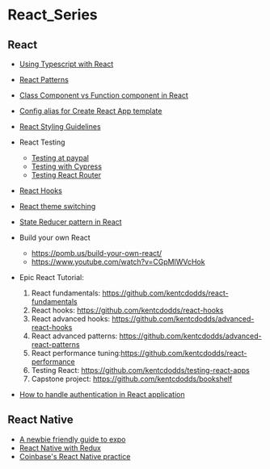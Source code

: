 # React_Series


## React

- [Using Typescript with React](https://www.educative.io/courses/using-typescript-with-react/)
- [React Patterns](https://www.educative.io/courses/react-in-patterns)
- [Class Component vs Function component in React](https://overreacted.io/how-are-function-components-different-from-classes/)
- [Config alias for Create React App template](https://dev.to/blundert/create-react-app-import-modules-using-aliases-with-webpack-and-typescript-49o0)
- [React Styling Guidelines](./Styling-React.md)
- React Testing
  - [Testing at paypal](https://www.youtube.com/watch?v=w6KCDFssHFA&list=PLV5CVI1eNcJhU1eyqkTjR0B5P7PzMVubB)
  - [Testing with Cypress](https://www.youtube.com/watch?v=xD5ArlskA1w)
  - [Testing React Router](https://testing-library.com/docs/example-react-router/)
- [React Hooks](https://www.educative.io/courses/road-to-react-with-hooks)
- [React theme switching](https://epicreact.dev/css-variables/)
- [State Reducer pattern in React](https://www.youtube.com/watch?list=PLV5CVI1eNcJgNqzNwcs4UKrlJdhfDjshf&v=AiJ8tRRH0f8&feature=emb_logo)
- Build your own React
  - https://pomb.us/build-your-own-react/
  - https://www.youtube.com/watch?v=CGpMlWVcHok
- Epic React Tutorial:
  1. React fundamentals: https://github.com/kentcdodds/react-fundamentals
  2. React hooks: https://github.com/kentcdodds/react-hooks
  3. React advanced hooks: https://github.com/kentcdodds/advanced-react-hooks
  4. React advanced patterns: https://github.com/kentcdodds/advanced-react-patterns 
  5. React performance tuning:https://github.com/kentcdodds/react-performance
  6. Testing React: https://github.com/kentcdodds/testing-react-apps
  7. Capstone project: https://github.com/kentcdodds/bookshelf
 
 - [How to handle authentication in React application](https://kentcdodds.com/blog/authentication-in-react-applications)


## React Native

- [A newbie friendly guide to expo](https://www.youtube.com/watch?v=0-S5a0eXPoc)
- [React Native with Redux](https://www.youtube.com/watch?v=I0AQW2T3HPI)
- [Coinbase's React Native practice](https://blog.coinbase.com/onboarding-thousands-of-users-with-react-native-361219066df4)
